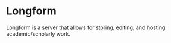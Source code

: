# Longform 

Longform is a server that allows for storing, editing, and hosting academic/scholarly work.


